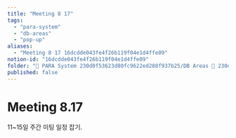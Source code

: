 ```yaml
---
title: "Meeting 8 17"
tags:
  - "para-system"
  - "db-areas"
  - "pop-up"
aliases:
  - "Meeting 8 17 16dcdde043fe4f26b119f04e1d4ffe09"
notion-id: "16dcdde043fe4f26b119f04e1d4ffe09"
folder: "🚀 PARA System 230d0f53623d80fc9622ed288f937b25/DB Areas 🔲 230d0f53623d812fa0e9f500c4679623/(주) 음 66e9b539f26a4b65b785de77451613c8/스타필드 수원 pop-up 84ba6cb73a514385887e490166f300b2"
published: false
---
```


# Meeting 8.17

11~15일 주간 미팅 일정 잡기.
